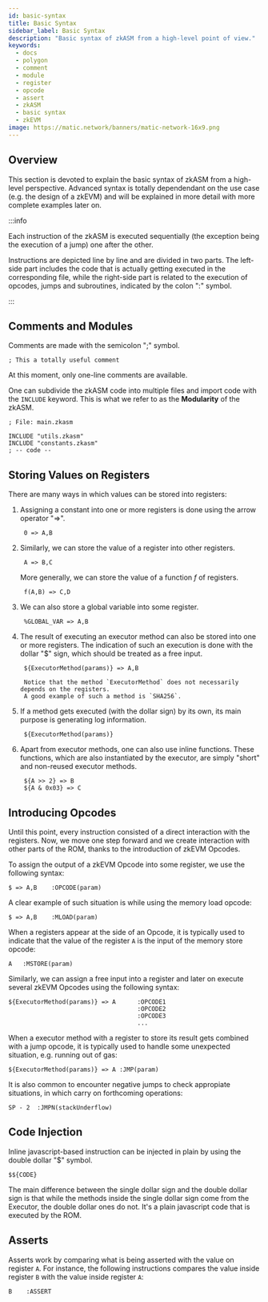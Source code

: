 ```yaml
---
id: basic-syntax
title: Basic Syntax
sidebar_label: Basic Syntax
description: "Basic syntax of zkASM from a high-level point of view."
keywords:
  - docs
  - polygon
  - comment
  - module
  - register
  - opcode
  - assert
  - zkASM
  - basic syntax
  - zkEVM
image: https://matic.network/banners/matic-network-16x9.png
---
```


## Overview
This section is devoted to explain the basic syntax of zkASM from a high-level perspective. Advanced syntax is totally dependendant on the use case (e.g. the design of a zkEVM) and will be explained in more detail with more complete examples later on.

:::info

Each instruction of the zkASM is executed sequentially (the exception being the execution of a jump) one after the other.

Instructions are depicted line by line and are divided in two parts. The left-side part includes the code that is actually getting executed in the corresponding file, while the right-side part is related to the execution of opcodes, jumps and subroutines, indicated by the colon "$:$" symbol.

:::

## Comments and Modules

Comments are made with the semicolon "$;$" symbol.

```
; This a totally useful comment
```

At this moment, only one-line comments are available.

One can subdivide the zkASM code into multiple files and import code with the `INCLUDE` keyword. This is what we refer to as the **Modularity** of the zkASM.

```
; File: main.zkasm

INCLUDE "utils.zkasm"
INCLUDE "constants.zkasm"
; -- code --
```

## Storing Values on Registers

There are many ways in which values can be stored into registers:

1. Assigning a constant into one or more registers is done using the arrow operator "=>".

        0 => A,B

2. Similarly, we can store the value of a register into other registers.

        A => B,C

    More generally, we can store the value of a function $f$ of registers.

        f(A,B) => C,D

3. We can also store a global variable into some register.

        %GLOBAL_VAR => A,B

4. The result of executing an executor method can also be stored into one or more registers. The indication of such an execution is done with the dollar "$" sign, which should be treated as a free input.

        ${ExecutorMethod(params)} => A,B

        Notice that the method `ExecutorMethod` does not necessarily depends on the registers.
        A good example of such a method is `SHA256`.

5. If a method gets executed (with the dollar sign) by its own, its main purpose is generating log information.

        ${ExecutorMethod(params)}

6. Apart from executor methods, one can also use inline functions. These functions, which are also instantiated by the executor, are simply "short" and non-reused executor methods.

        ${A >> 2} => B
        ${A & 0x03} => C

## Introducing Opcodes

Until this point, every instruction consisted of a direct interaction with the registers. Now, we move one step forward and we create interaction with other parts of the ROM, thanks to the introduction of zkEVM Opcodes.

To assign the output of a zkEVM Opcode into some register, we use the following syntax:

```
$ => A,B    :OPCODE(param)
```

A clear example of such situation is while using the memory load opcode:

```
$ => A,B    :MLOAD(param)
```

When a registers appear at the side of an Opcode, it is typically used to indicate that the value of the register `A` is the input of the memory store opcode:

```
A   :MSTORE(param)
```

Similarly, we can assign a free input into a register and later on execute several zkEVM Opcodes using the following syntax:

```
${ExecutorMethod(params)} => A      :OPCODE1
                                    :OPCODE2
                                    :OPCODE3
                                    ...
```

When a executor method with a register to store its result gets combined with a jump opcode, it is typically used to handle some unexpected situation, e.g. running out of gas:

```
${ExecutorMethod(params)} => A :JMP(param)
```

It is also common to encounter negative jumps to check appropiate situations, in which carry on forthcoming operations:

```
SP - 2  :JMPN(stackUnderflow)
```

## Code Injection

Inline javascript-based instruction can be injected in plain by using the double dollar "$" symbol.

```
$${CODE}
```

The main difference between the single dollar sign and the double dollar sign is that while the methods inside the single dollar sign come from the Executor, the double dollar ones do not. It's a plain javascript code that is executed by the ROM.

## Asserts

Asserts work by comparing what is being asserted with the value on register `A`. For instance, the following instructions compares the value inside register `B` with the value inside register `A`:

```
B    :ASSERT
```
